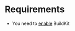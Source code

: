 # Requirements

- You need to [enable](https://docs.docker.com/develop/develop-images/build_enhancements/#to-enable-buildkit-builds) BuildKit
